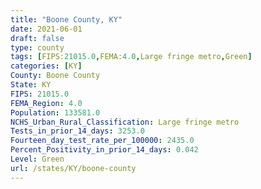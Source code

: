 ```yaml
---
title: "Boone County, KY"
date: 2021-06-01
draft: false
type: county
tags: [FIPS:21015.0,FEMA:4.0,Large fringe metro,Green]
categories: [KY]
County: Boone County
State: KY
FIPS: 21015.0
FEMA_Region: 4.0
Population: 133581.0
NCHS_Urban_Rural_Classification: Large fringe metro
Tests_in_prior_14_days: 3253.0
Fourteen_day_test_rate_per_100000: 2435.0
Percent_Positivity_in_prior_14_days: 0.042
Level: Green
url: /states/KY/boone-county
---
```



